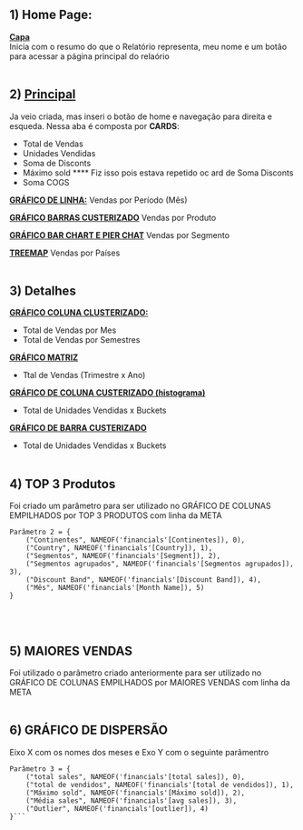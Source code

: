 ## 1) Home Page:
 <b><u>Capa</u></b><br>
Inicia com o resumo do que o Relatório representa, meu nome e um botão para acessar a página principal do relaório <br><br>

## 2) <b><u> Principal</u></b>
Ja veio criada, mas inseri o botão de home e navegação para direita e esqueda.
Nessa aba é composta por <b>CARDS</b>:
 - Total de Vendas
 - Unidades Vendidas
 - Soma de Disconts
 - Máximo sold **** Fiz isso pois estava repetido oc ard de Soma Disconts
 - Soma COGS

<b><u>GRÁFICO DE LINHA:</u></b>
Vendas por Período (Mês)

<b><u>GRÁFICO BARRAS CUSTERIZADO</u></b>
Vendas por Produto

<b><u>GRÁFICO BAR CHART E PIER CHAT</u></b>
Vendas por Segmento

<b><u>TREEMAP</u></b>
Vendas por Países<br><br>

## 3) Detalhes

<b><u>GRÁFICO COLUNA CLUSTERIZADO:</u></b>
 - Total de Vendas por Mes
 - Total de Vendas por Semestres
 
<b><u>GRÁFICO MATRIZ</u></b>
 - Ttal de Vendas (Trimestre x Ano)

<b><u>GRÁFICO DE COLUNA CUSTERIZADO (histograma)</u></b>
 - Total de Unidades Vendidas x Buckets

<b><u>GRÁFICO DE BARRA CUSTERIZADO </u></b>
 - Total de Unidades Vendidas x Buckets
<br><br>

## 4) TOP 3 Produtos

Foi criado um parâmetro para ser utilizado no GRÁFICO DE COLUNAS EMPILHADOS por TOP 3 PRODUTOS com linha da META

```
Parâmetro 2 = {
    ("Continentes", NAMEOF('financials'[Continentes]), 0),
    ("Country", NAMEOF('financials'[Country]), 1),
    ("Segmentos", NAMEOF('financials'[Segment]), 2),
    ("Segmentos agrupados", NAMEOF('financials'[Segmentos agrupados]), 3),
    ("Discount Band", NAMEOF('financials'[Discount Band]), 4),
    ("Mês", NAMEOF('financials'[Month Name]), 5)
}
```
<br><br>
## 5) MAIORES VENDAS

Foi utilizado o parâmetro criado anteriormente para ser utilizado no GRÁFICO DE COLUNAS EMPILHADOS por MAIORES VENDAS com linha da META <br><br>

## 6) GRÁFICO DE DISPERSÃO 
Eixo X com os nomes dos meses e Exo Y com o seguinte parâmentro
```
Parâmetro 3 = {
    ("total sales", NAMEOF('financials'[total sales]), 0),
    ("total de vendidos", NAMEOF('financials'[total de vendidos]), 1),
    ("Máximo sold", NAMEOF('financials'[Máximo sold]), 2),
    ("Média sales", NAMEOF('financials'[avg sales]), 3),
    ("Outlier", NAMEOF('financials'[outlier]), 4)
}```
